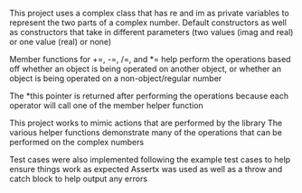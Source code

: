 This project uses a complex class that has re and im as private variables to represent the two parts of a complex number.
Default constructors as well as constructors that take in different parameters (two values (imag and real) or one value (real) or none)

Member functions for +=, -=, /=, and *= help perform the operations based off whether an object is being operated on another object,
or whether an object is being operated on a non-object/regular number

The *this pointer is returned after performing the operations because each operator will call one of the member helper function

This project works to mimic actions that are performed by the <complex> library
The various helper functions demonstrate many of the operations that can be performed on the complex numbers

Test cases were also implemented following the example test cases to help ensure things work as expected
Assertx was used as well as a throw and catch block to help output any errors
